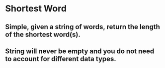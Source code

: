 
# Shortest Word

## Simple, given a string of words, return the length of the shortest word(s).
## String will never be empty and you do not need to account for different data types.